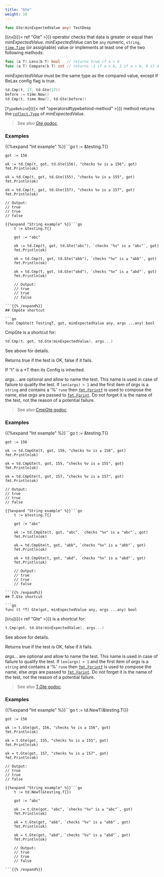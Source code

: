 ```yaml
---
title: "Gte"
weight: 10
---
```


```go
func Gte(minExpectedValue any) TestDeep
```

[`Gte`]({{< ref "Gte" >}}) operator checks that data is greater or equal than
*minExpectedValue*. *minExpectedValue* can be `any` numeric, `string`,
[`time.Time`](https://pkg.go.dev/time/#Time) (or assignable) value or implements at least one of the
two following methods:
```go
func (a T) Less(b T) bool   // returns true if a < b
func (a T) Compare(b T) int // returns -1 if a < b, 1 if a > b, 0 if a == b
```

*minExpectedValue* must be the same type as the compared value,
except if BeLax config flag is true.

```go
td.Cmp(t, 17, td.Gte(17))
before := time.Now()
td.Cmp(t, time.Now(), td.Gte(before))
```

[`TypeBehind`]({{< ref "operators#typebehind-method" >}}) method returns the [`reflect.Type`](https://pkg.go.dev/reflect/#Type) of *minExpectedValue*.


> See also [<i class='fas fa-book'></i> Gte godoc](https://pkg.go.dev/github.com/maxatome/go-testdeep/td#Gte).

### Examples

{{%expand "Int example" %}}```go
	t := &testing.T{}

	got := 156

	ok := td.Cmp(t, got, td.Gte(156), "checks %v is ≥ 156", got)
	fmt.Println(ok)

	ok = td.Cmp(t, got, td.Gte(155), "checks %v is ≥ 155", got)
	fmt.Println(ok)

	ok = td.Cmp(t, got, td.Gte(157), "checks %v is ≥ 157", got)
	fmt.Println(ok)

	// Output:
	// true
	// true
	// false

```{{% /expand%}}
{{%expand "String example" %}}```go
	t := &testing.T{}

	got := "abc"

	ok := td.Cmp(t, got, td.Gte("abc"), `checks "%v" is ≥ "abc"`, got)
	fmt.Println(ok)

	ok = td.Cmp(t, got, td.Gte("abb"), `checks "%v" is ≥ "abb"`, got)
	fmt.Println(ok)

	ok = td.Cmp(t, got, td.Gte("abd"), `checks "%v" is ≥ "abd"`, got)
	fmt.Println(ok)

	// Output:
	// true
	// true
	// false

```{{% /expand%}}
## CmpGte shortcut

```go
func CmpGte(t TestingT, got, minExpectedValue any, args ...any) bool
```

CmpGte is a shortcut for:

```go
td.Cmp(t, got, td.Gte(minExpectedValue), args...)
```

See above for details.

Returns true if the test is OK, false if it fails.

If "t" is a *T then its Config is inherited.

*args...* are optional and allow to name the test. This name is
used in case of failure to qualify the test. If `len(args) > 1` and
the first item of *args* is a `string` and contains a '%' `rune` then
[`fmt.Fprintf`](https://pkg.go.dev/fmt/#Fprintf) is used to compose the name, else *args* are passed to
[`fmt.Fprint`](https://pkg.go.dev/fmt/#Fprint). Do not forget it is the name of the test, not the
reason of a potential failure.


> See also [<i class='fas fa-book'></i> CmpGte godoc](https://pkg.go.dev/github.com/maxatome/go-testdeep/td#CmpGte).

### Examples

{{%expand "Int example" %}}```go
	t := &testing.T{}

	got := 156

	ok := td.CmpGte(t, got, 156, "checks %v is ≥ 156", got)
	fmt.Println(ok)

	ok = td.CmpGte(t, got, 155, "checks %v is ≥ 155", got)
	fmt.Println(ok)

	ok = td.CmpGte(t, got, 157, "checks %v is ≥ 157", got)
	fmt.Println(ok)

	// Output:
	// true
	// true
	// false

```{{% /expand%}}
{{%expand "String example" %}}```go
	t := &testing.T{}

	got := "abc"

	ok := td.CmpGte(t, got, "abc", `checks "%v" is ≥ "abc"`, got)
	fmt.Println(ok)

	ok = td.CmpGte(t, got, "abb", `checks "%v" is ≥ "abb"`, got)
	fmt.Println(ok)

	ok = td.CmpGte(t, got, "abd", `checks "%v" is ≥ "abd"`, got)
	fmt.Println(ok)

	// Output:
	// true
	// true
	// false

```{{% /expand%}}
## T.Gte shortcut

```go
func (t *T) Gte(got, minExpectedValue any, args ...any) bool
```

[`Gte`]({{< ref "Gte" >}}) is a shortcut for:

```go
t.Cmp(got, td.Gte(minExpectedValue), args...)
```

See above for details.

Returns true if the test is OK, false if it fails.

*args...* are optional and allow to name the test. This name is
used in case of failure to qualify the test. If `len(args) > 1` and
the first item of *args* is a `string` and contains a '%' `rune` then
[`fmt.Fprintf`](https://pkg.go.dev/fmt/#Fprintf) is used to compose the name, else *args* are passed to
[`fmt.Fprint`](https://pkg.go.dev/fmt/#Fprint). Do not forget it is the name of the test, not the
reason of a potential failure.


> See also [<i class='fas fa-book'></i> T.Gte godoc](https://pkg.go.dev/github.com/maxatome/go-testdeep/td#T.Gte).

### Examples

{{%expand "Int example" %}}```go
	t := td.NewT(&testing.T{})

	got := 156

	ok := t.Gte(got, 156, "checks %v is ≥ 156", got)
	fmt.Println(ok)

	ok = t.Gte(got, 155, "checks %v is ≥ 155", got)
	fmt.Println(ok)

	ok = t.Gte(got, 157, "checks %v is ≥ 157", got)
	fmt.Println(ok)

	// Output:
	// true
	// true
	// false

```{{% /expand%}}
{{%expand "String example" %}}```go
	t := td.NewT(&testing.T{})

	got := "abc"

	ok := t.Gte(got, "abc", `checks "%v" is ≥ "abc"`, got)
	fmt.Println(ok)

	ok = t.Gte(got, "abb", `checks "%v" is ≥ "abb"`, got)
	fmt.Println(ok)

	ok = t.Gte(got, "abd", `checks "%v" is ≥ "abd"`, got)
	fmt.Println(ok)

	// Output:
	// true
	// true
	// false

```{{% /expand%}}
